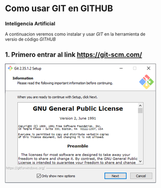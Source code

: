 # Como usar GIT en GITHUB
### Inteligencia Artificial

A continuacion veremos como instalar y usar _GIT_ en la herramienta de versio de código _GITHUB_ 

## 1. Primero entrar al link https://git-scm.com/

![Primera](imagesForReadme\installGit.png?war=true "Primera")